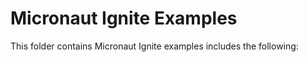 # Micronaut Ignite Examples

This folder contains Micronaut Ignite examples includes the following:

